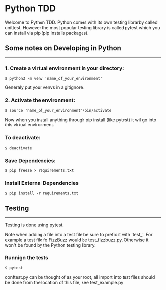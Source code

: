 # Python TDD

Welcome to Python TDD. Python comes with its own testing librarby called unittest. However the most popular testing library is called pytest which you can install via pip (pip installs packages). 


## Some notes on Developing in Python
---
### 1. Create a virtual environment in your directory:

```unix
$ python3 -m venv 'name_of_your_environment'
```

Generaly put your venvs in a gitignore.

### 2. Activate the environment:

```unix
$ source 'name_of_your_environment'/bin/activate
```
Now when you install anything through pip install (like pytest) it wil go into this virtual environment. 
### To deactivate: 

```unix
$ deactivate
```

### Save Dependencies: 

```unix
$ pip freeze > requirements.txt
```

### Install External Dependencies

```unix
$ pip install -r requirements.txt
```

## Testing 
---

Testing is done using pytest.

Note when adding a file into a test file be sure to prefix it with 'test_'. For example a test file fo FizzBuzz would be test_fizzbuzz.py. Otherwise it won't be found by the Python testing library.

### Runnign the tests 

```unix
$ pytest
```

conftest.py can be thought of as your root, all import into test files should be done from the location of this file, see test_example.py

